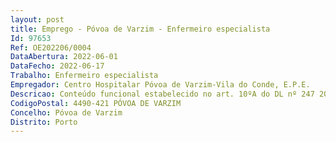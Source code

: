 ```yaml
--- 
layout: post
title: Emprego - Póvoa de Varzim - Enfermeiro especialista
Id: 97653
Ref: OE202206/0004
DataAbertura: 2022-06-01
DataFecho: 2022-06-17
Trabalho: Enfermeiro especialista
Empregador: Centro Hospitalar Póvoa de Varzim-Vila do Conde, E.P.E.
Descricao: Conteúdo funcional estabelecido no art. 10ºA do DL nº 247 2009 e DL nº 248 2009, ambos de 22 de setembro, redação conferida pelos artºs 3º e 5º do DL nº 71 2009, de 27.05, repetivamente.
CodigoPostal: 4490-421 PÓVOA DE VARZIM
Concelho: Póvoa de Varzim
Distrito: Porto
--- 
```

